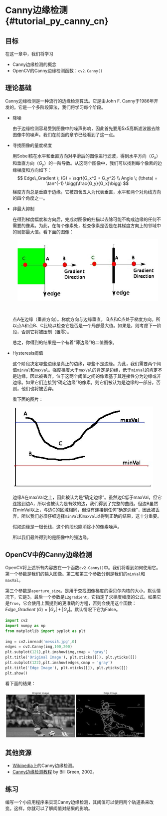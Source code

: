 # Canny边缘检测{#tutorial_py_canny_cn}

## 目标

在这一章中，我们将学习

- Canny边缘检测的概念
- OpenCV的Canny边缘检测函数：`cv2.Canny()`

## 理论基础

Canny边缘检测是一种流行的边缘检测算法。它是由John F. Canny于1986年开发的。它是一个多阶段算法，我们将学习每个阶段。

- 降噪

  由于边缘检测容易受到图像中的噪声影响，因此首先要用5x5高斯滤波器去除图像中的噪声。我们在前面的章节已经看到了这一点。

- 寻找图像的量度梯度

  用Sobel核在水平和垂直方向对平滑后的图像进行滤波，得到水平方向（$G_x$）和垂直方向（$G_y$）的一阶导数。从这两个图像中，我们可以找到每个像素的边缘梯度和方向如下：
  $$
  Edge\_Gradient \; (G) = \sqrt{G_x^2 + G_y^2} \\
  Angle \; (\theta) = \tan^{-1} \bigg(\frac{G_y}{G_x}\bigg)
  $$
  梯度方向总是垂直于边缘。它被四舍五入为代表垂直，水平和两个对角线方向的四个角度之一。

- 非最大抑制

  在得到梯度幅度和方向后，完成对图像的扫描以去除可能不构成边缘的任何不需要的像素。为此，在每个像素处，检查像素是否是在其梯度方向上的邻域中的局部最大值。看下面的图像：

      ![image](images/nms.jpg)

  ​

  点A在边缘（垂直方向）。梯度方向与边缘垂直。 B点和C点处于梯度方向。所以点A和点B、C比较以检查它是否是一个局部最大值。如果是，则考虑下一阶段，否则它将被压制（置零）。

  总之，你得到的结果是一个有着“薄边缘”的二值图像。

- Hysteresis阈值

  这个阶段决定哪些边缘是真正的边缘，哪些不是边缘。为此，我们需要两个阈值`minVal`和`maxVal`。强度梯度大于`maxVal`的肯定是边缘，低于`minVal`的肯定不是边缘，因此被丢弃。位于这两个阈值之间的像素基于其连接性分为边缘或非边缘。如果它们连接到“确定边缘”的像素，则它们被认为是边缘的一部分。否则，他们也将被丢弃。

  看下面的图片：

  ![image](images/hysteresis.jpg)

  边缘A在maxVal之上，因此被认为是“确定边缘”。虽然边C低于maxVal，但它连接到边A，所以也被认为是有效的边，我们得到了完整的曲线。但边B虽然在minVal以上，与边C的区域相同，但没有连接到任何“确定边缘”，因此被丢弃。所以我们必须仔细选择`minVal`和`maxVal`以得到正确的结果，这十分重要。

  假如边缘是一根长线，这个阶段也能消除小的像素噪声。

  所以我们最终得到的是图像中的强边缘。

## OpenCV中的Canny边缘检测

OpenCV将上述所有内容放在一个函数`cv2.Canny()`中。我们将看到如何使用它。第一个参数是我们的输入图像。第二和第三个参数分别是我们的`minVal`和`maxVal`。

第三个参数是`aperture_size`。是用于查找图像梯度的索贝尔内核的大小。默认情况下，它是3。最后一个参数是`L2gradient`，它指定了求梯度幅度的公式。如果它是`True`，它会使用上面提到的更准确的方程，否则会使用这个函数：$Edge\_Gradient \; (G) = |G_x| + |G_y|$。默认情况下它为False。

```python
import cv2
import numpy as np
from matplotlib import pyplot as plt

img = cv2.imread('messi5.jpg',0)
edges = cv2.Canny(img,100,200)
plt.subplot(121),plt.imshow(img,cmap = 'gray')
plt.title('Original Image'), plt.xticks([]), plt.yticks([])
plt.subplot(122),plt.imshow(edges,cmap = 'gray')
plt.title('Edge Image'), plt.xticks([]), plt.yticks([])
plt.show()
```

看下面的结果：

![image](images/canny1.jpg)

## 其他资源

- [Wikipedia](https://zh.wikipedia.org/wiki/Canny算子)上的Canny边缘检测。
- [Canny边缘检测教程](http://dasl.mem.drexel.edu/alumni/bGreen/www.pages.drexel.edu/_weg22/can_tut.html) by Bill Green, 2002。

## 练习

编写一个小应用程序来实现Canny边缘检测，其阈值可以使用两个轨道条来改变。这样，你就可以了解阈值对结果的影响。